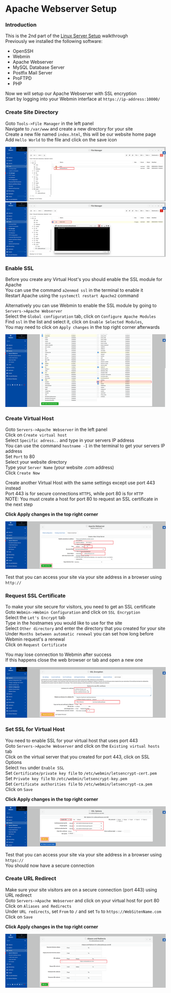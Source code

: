 # Apache Webserver Setup
### Introduction
This is the 2nd part of the [Linux Server Setup](LSS.md) walkthrough  
Previously we installed the following software:
- OpenSSH
- Webmin
- Apache Webserver
- MySQL Database Server
- Postfix Mail Server
- ProFTPD
- PHP

Now we will setup our Apache Webserver with SSL encryption  
Start by logging into your Webmin interface at `https://ip-address:10000/`

### Create Site Directory
Goto `Tools->File Manager` in the left panel  
Navigate to `/var/www` and create a new directory for your site  
Create a new file named `index.html`, this will be our website home page  
Add `Hello World` to the file and click on the save icon

![Alt Text](images/apache/1.png)
![Alt Text](images/apache/2.png)

### Enable SSL
Before you create any Virtual Host's you should enable the SSL module for Apache  
You can use the command `a2enmod ssl` in the terminal to enable it  
Restart Apache using the `systemctl restart Apache2` command

Alternatively you can use Webmin to enable the SSL module by going to `Servers->Apache Webserver`  
Select the `Global configuration` tab, click on `Configure Apache Modules`  
Find `ssl` in the list and select it, click on `Enable Selected Modules`,  
You may need to click on `Apply changes` in the top right corner afterwards

![Alt Text](images/apache/3.png)

### Create Virtual Host
Goto `Servers->Apache Webserver` in the left panel  
Click on `Create virtual host`  
Select `Specific adress..` and type in your servers IP address  
You can use the command `hostname -I` in the terminal to get your servers IP address  
Set `Port` to 80  
Select your website directory  
Type your `Server Name` (your website .com address)  
Click `Create Now`

Create another Virtual Host with the same settings except use port 443 instead  
Port 443 is for secure connections `HTTPS`, while port 80 is for `HTTP`  
NOTE: You must create a host for port 80 to request an SSL certificate in the next step

**Click Apply changes in the top right corner**

![Alt Text](images/apache/4.png)

Test that you can access your site via your site address in a browser using `http://`

### Request SSL Certificate
To make your site secure for visitors, you need to get an SSL certificate  
Goto `Webmin->Webmin Configuration` and click on `SSL Encryption`  
Select the `Let's Encrypt` tab  
Type in the hostnames you would like to use for the site  
Select `Other directory` and enter the directory that you created for your site  
Under `Months between automatic renewal` you can set how long before Webmin request's a renewal  
Click on `Request Certificate`  

You may lose connection to Webmin after success  
If this happens close the web browser or tab and open a new one

![Alt Text](images/apache/5.png)

### Set SSL for Virtual Host
You need to enable SSL for your virtual host that uses port 443  
Goto `Servers->Apache Webserver` and click on the `Existing virtual hosts` tab  
Click on the virtual server that you created for port 443, click on SSL Options  
Select `Yes` under `Enable SSL`  
Set `Certificate/private key file` to `/etc/webmin/letsencrypt-cert.pem`  
Set `Private key file` to `/etc/webmin/letsencrypt-key.pem`  
Set `Certificate authorities file` to `/etc/webmin/letsencrypt-ca.pem`  
Click on `Save`

**Click Apply changes in the top right corner**

![Alt Text](images/apache/6.png)

Test that you can access your site via your site address in a browser using `https://`  
You should now have a secure connection

### Create URL Redirect
Make sure your site visitors are on a secure connection (port 443) using URL redirect  
Goto `Servers->Apache Webserver` and click on your virtual host for port 80  
Click on `Aliases and Redirects`  
Under `URL redirects`, set `From` to `/` and set `To` to `https://WebSitenName.com`  
Click on `Save`

**Click Apply changes in the top right corner**

![Alt Text](images/apache/7.png)
